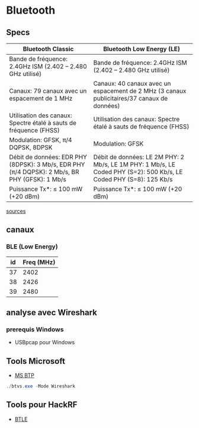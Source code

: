 # Bluetooth

## Specs

| Bluetooth Classic | Bluetooth Low Energy (LE) |
| --- | --- |
| Bande de fréquence: 2.4GHz ISM (2.402 – 2.480 GHz utilisé) | Bande de fréquence: 2.4GHz ISM (2.402 – 2.480 GHz utilisé) |
| Canaux: 79 canaux avec un espacement de 1 MHz | Canaux: 40 canaux avec un espacement de 2 MHz (3 canaux publicitaires/37 canaux de données) |
| Utilisation des canaux: Spectre étalé à sauts de fréquence (FHSS) | Utilisation des canaux: Spectre étalé à sauts de fréquence (FHSS) |
| Modulation: GFSK, π/4 DQPSK, 8DPSK | Modulation: GFSK |
| Débit de données: EDR PHY (8DPSK): 3 Mb/s, EDR PHY (π/4 DQPSK): 2 Mb/s, BR PHY (GFSK): 1 Mb/s | Débit de données: LE 2M PHY: 2 Mb/s, LE 1M PHY: 1 Mb/s, LE Coded PHY (S=2): 500 Kb/s, LE Coded PHY (S=8): 125 Kb/s |
| Puissance Tx*: ≤ 100 mW (+20 dBm) | Puissance Tx*: ≤ 100 mW (+20 dBm) |


[sources](https://www.bluetooth.com/learn-about-bluetooth/tech-overview/)

## canaux

### BLE (Low Energy)

| id | Freq (MHz) |
|----|------------|
| 37 | 2402 |
| 38 | 2426 |
| 39 | 2480 |

## analyse avec Wireshark

### prerequis Windows

* USBpcap pour Windows

## Tools Microsoft

* [MS BTP](https://learn.microsoft.com/en-us/windows-hardware/drivers/bluetooth/testing-btp-setup-package)

```powershell
./btvs.exe -Mode Wireshark
```

## Tools pour HackRF

* [BTLE](https://github.com/JiaoXianjun/BTLE)